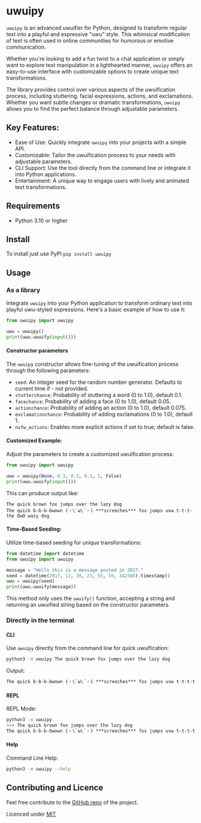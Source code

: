 # uwuipy
`uwuipy` is an advanced uwuifier for Python, designed to transform regular text into a playful and expressive "uwu" style. This whimsical modification of text is often used in online communities for humorous or emotive communication.

Whether you're looking to add a fun twist to a chat application or simply want to explore text manipulation in a lighthearted manner, `uwuipy` offers an easy-to-use interface with customizable options to create unique text transformations.

The library provides control over various aspects of the uwuification process, including stuttering, facial expressions, actions, and exclamations. Whether you want subtle changes or dramatic transformations, `uwuipy` allows you to find the perfect balance through adjustable parameters.

## Key Features:
- Ease of Use: Quickly integrate `uwuipy` into your projects with a simple API.
- Customizable: Tailor the uwuification process to your needs with adjustable parameters.
- CLI Support: Use the tool directly from the command line or integrate it into Python applications.
- Entertainment: A unique way to engage users with lively and animated text transformations.

## Requirements
* Python 3.10 or higher

## Install
To install just use PyPI `pip install uwuipy`

## Usage
### As a library
Integrate `uwuipy` into your Python application to transform ordinary text into playful uwu-styled expressions. Here's a basic example of how to use it:
```python
from uwuipy import uwuipy

uwu = uwuipy()
print(uwu.uwuify(input()))
```

#### Constructor parameters
The `uwuipy` constructor allows fine-tuning of the uwuification process through the following parameters:

- `seed`: An integer seed for the random number generator. Defaults to current time if - not provided.
- `stutterchance`: Probability of stuttering a word (0 to 1.0), default 0.1.
- `facechance`: Probability of adding a face (0 to 1.0), default 0.05.
- `actionchance`: Probability of adding an action (0 to 1.0), default 0.075.
- `exclamationchance`: Probability of adding exclamations (0 to 1.0), default 1.
- `nsfw_actions`: Enables more explicit actions if set to true; default is false.

#### Customized Example:
Adjust the parameters to create a customized uwuification process:
```python
from uwuipy import uwuipy

uwu = uwuipy(None, 0.3, 0.3, 0.3, 1, False)
print(uwu.uwuify(input()))
```

This can produce output like:
```
The quick brown fox jumps over the lazy dog
The quick b-b-b-bwown (・\`ω\´・) ***screeches*** fox jumps uvw t-t-t-the OwO wazy dog
```

#### Time-Based Seeding:
Utilize time-based seeding for unique transformations:
```python
from datetime import datetime
from uwuipy import uwuipy

message = "Hello this is a message posted in 2017."
seed = datetime(2017, 11, 28, 23, 55, 59, 342380).timestamp()
uwu = uwuipy(seed)
print(uwu.uwuify(message))
```
This method only uses the `uwuify()` function, accepting a string and returning an uwuified string based on the constructor parameters.

### Directly in the terminal
#### CLI
Use `uwuipy` directly from the command line for quick uwuification:
```bash
python3 -m uwuipy The quick brown fox jumps over the lazy dog
```
Output:
```bash
The quick b-b-b-bwown (・\`ω\´・) ***screeches*** fox jumps uvw t-t-t-the OwO wazy dog
```

#### REPL
REPL Mode:
```bash
python3 -m uwuipy 
>>> The quick brown fox jumps over the lazy dog
The quick b-b-b-bwown (・\`ω\´・) ***screeches*** fox jumps uvw t-t-t-the OwO wazy dog
```

#### Help
Command Line Help:
```bash
python3 -m uwuipy --help
```

## Contributing and Licence
Feel free contribute to the [GitHub repo](https://github.com/Cuprum77/uwuipy) of the project.

Licenced under [MIT](https://github.com/Cuprum77/uwuipy/blob/main/LICENSE)
